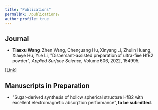```yaml
---
title: "Publications"
permalink: /publications/
author_profile: true
---
```



## Journal
-	**Tianxu Wang**, Zhen Wang, Chenguang Hu, Xinyang Li, Zhulin Huang, Xiaoye Hu, Yue Li, "Dispersant-assisted preparation of ultra-fine HfB2 powder", *Applied Surface Science*, Volume 606, 2022, 154995.

[[Link]](https://doi.org/10.1016/j.apsusc)


## Manuscripts in Preparation
-	"Sugar-derived synthesis of hollow spherical structure HfB2 with excellent electromagnetic absorption performance", **to be submitted**.
  
